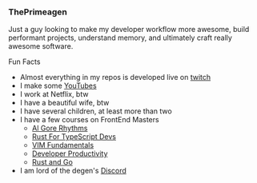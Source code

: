 ### ThePrimeagen

Just a guy looking to make my developer workflow more awesome, build performant
projects, understand memory, and ultimately craft really awesome software.

Fun Facts
* Almost everything in my repos is developed live on [twitch](https://twitch.tv/ThePrimeagen)
* I make some [YouTubes](https://youtube.com/ThePrimeagen)
* I work at Netflix, btw
* I have a beautiful wife, btw
* I have several children, at least more than two
* I have a few courses on FrontEnd Masters
  * [Al Gore Rhythms](https://frontendmasters.com/courses/algorithms/)
  * [Rust For TypeScript Devs](https://frontendmasters.com/courses/rust-ts-devs/)
  * [VIM Fundamentals](https://frontendmasters.com/courses/vim-fundamentals/)
  * [Developer Productivity](https://frontendmasters.com/courses/developer-productivity/)
  * [Rust and Go](https://frontendmasters.com/courses/typescript-go-rust)
* I am lord of the degen's [Discord](https://discord.gg/ThePrimeagen)

